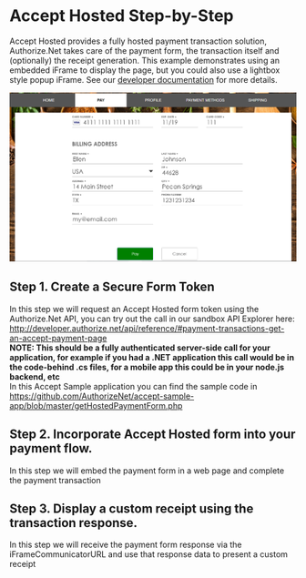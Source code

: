 
# Accept Hosted Step-by-Step
Accept Hosted provides a fully hosted payment transaction solution, Authorize.Net takes care of the payment form, the transaction itself and (optionally) the receipt generation.  This example demonstrates using an embedded iFrame to display the page, but you could also use a lightbox style popup iFrame.  See our [developer documentation](http://developer.authorize.net/api/reference/features/accept_hosted.html) for more details.

![Accept Hosted Screenshot](screenshots/AcceptHosted-Tablet.PNG "Screenshots showing Accept Hosted.")

## Step 1. Create a Secure Form Token

In this step we will request an Accept Hosted form token using the Authorize.Net API, you can try out the call in our sandbox API Explorer here:  http://developer.authorize.net/api/reference/#payment-transactions-get-an-accept-payment-page   
**NOTE: This should be a fully authenticated server-side call for your application, for example if you had a .NET application this call would be in the code-behind .cs files, for a mobile app this could be in your node.js backend, etc**  
In this Accept Sample application you can find the sample code in https://github.com/AuthorizeNet/accept-sample-app/blob/master/getHostedPaymentForm.php

## Step 2. Incorporate Accept Hosted form into your payment flow.

In this step we will embed the payment form in a web page and complete the payment transaction


## Step 3.  Display a custom receipt using the transaction response.  
  
In this step we will receive the payment form response via the iFrameCommunicatorURL and use that response data to present a custom receipt

